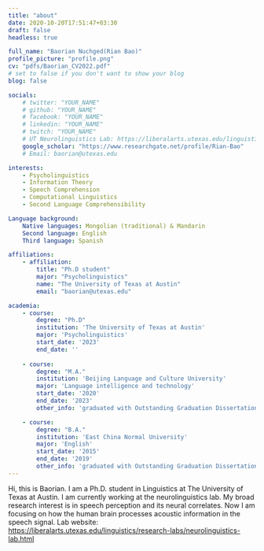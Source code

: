 ```yaml
---
title: "about"
date: 2020-10-20T17:51:47+03:30
draft: false
headless: true

full_name: "Baorian Nuchged(Rian Bao)"
profile_picture: "profile.png"
cv: "pdfs/Baorian_CV2022.pdf"
# set to false if you don't want to show your blog
blog: false

socials:
    # twitter: "YOUR_NAME"
    # github: "YOUR_NAME"
    # facebook: "YOUR_NAME"
    # linkedin: "YOUR_NAME"
    # twitch: "YOUR_NAME"
    # UT Neurolinguistics Lab: https://liberalarts.utexas.edu/linguistics/research-labs/neurolinguistics-lab.html
    google_scholar: "https://www.researchgate.net/profile/Rian-Bao"
    # Email: baorian@utexas.edu

interests:
    - Psycholinguistics
    - Information Theory
    - Speech Comprehension
    - Computational Linguistics
    - Second Language Comprehensibility

Language background: 
    Native languages: Mongolian (traditional) & Mandarin
    Second language: English
    Third language: Spanish

affiliations:
    - affiliation:
        title: "Ph.D student"
        major: "Psycholinguistics"
        name: "The University of Texas at Austin"
        email: "baorian@utexas.edu"

academia:
    - course:
        degree: "Ph.D"
        institution: 'The University of Texas at Austin'
        major: 'Psycholinguistics'
        start_date: '2023'
        end_date: ''
        
    - course:
        degree: "M.A."
        institution: 'Beijing Language and Culture University'
        major: 'Language intelligence and technology'
        start_date: '2020'
        end_date: '2023'
        other_info: 'graduated with Outstanding Graduation Dissertation Award, supervised by Prof. Jinsong Zhang!'

    - course:
        degree: "B.A."
        institution: 'East China Normal University'
        major: 'English'
        start_date: '2015'
        end_date: '2019'
        other_info: 'graduated with Outstanding Graduation Dissertation Award, supervised by Prof. Jisheng Zhang!'
---
```


Hi, this is Baorian. I am a Ph.D. student in Linguistics at The University of Texas at Austin. I am currently working at the neurolinguistics lab. My broad research interest is in speech perception and its neural correlates. Now I am focusing on how the human brain processes acoustic information in the speech signal.
Lab website: https://liberalarts.utexas.edu/linguistics/research-labs/neurolinguistics-lab.html

